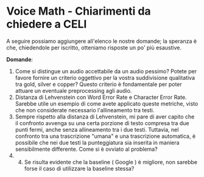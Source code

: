 # Voice Math - Chiarimenti da chiedere a CELI

A seguire possiamo aggiungere all'elenco le nostre domande; la speranza è che, chiedendole per iscritto, otteniamo risposte un po' più esaustive.

**Domande**: 
1. Come si distingue un audio accettabile da un audio pessimo? Potete per favore fornire un criterio oggettivo per la vostra suddivisione qualitativa tra gold, silver e copper? 
Questo criterio è fondamentale per poter attuare un eventuale preprocessing agli audio. 
2. Distanza di Lehvenstein con Word Error Rate e Character Error Rate. Sarebbe utile un esempio di come avete applicato queste metriche, visto che non considerate necessario l'allineamento tra testi.
3. Sempre rispetto alla distanza di Lehvenstein, mi pare di aver capito che il confronto avvenga su una certa porzione di testo compresa tra due punti fermi, anche senza allineamento tra i due testi. Tuttavia, nel confronto tra una trascrizione "umana" e una trascrizione automatica, è possibile che nei due testi la punteggiatura sia inserita in maniera sensibilmente differente. Come si è ovviato al problema?
4. 4. Se risulta evidente che la baseline ( Google ) è migliore, non sarebbe forse il caso di utilizzare la baseline stessa?
